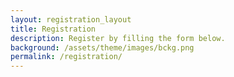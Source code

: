 ```yaml
---
layout: registration_layout
title: Registration
description: Register by filling the form below.
background: /assets/theme/images/bckg.png
permalink: /registration/
---
```


